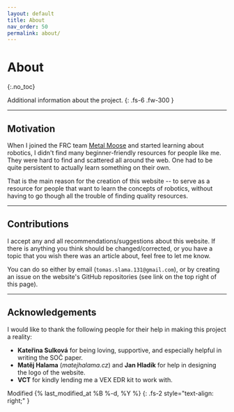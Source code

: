 ```yaml
---
layout: default
title: About
nav_order: 50
permalink: about/
---
```


# About
{:.no_toc}

Additional information about the project.
{: .fs-6 .fw-300 }

---

## Motivation
When I joined the FRC team [Metal Moose](https://www.metalmoose.org/) and started learning about robotics, I didn't find many beginner-friendly resources for people like me. They were hard to find and scattered all around the web. One had to be quite persistent to actually learn something on their own.

That is the main reason for the creation of this website -- to serve as a resource for people that want to learn the concepts of robotics, without having to go though all the trouble of finding quality resources.

---

## Contributions
I accept any and all recommendations/suggestions about this website. If there is anything you think should be changed/corrected, or you have a topic that you wish there was an article about, feel free to let me know.

You can do so either by email (`tomas.slama.131@gmail.com`), or by creating an issue on the website's GitHub repositories (see link on the top right of this page).

---

## Acknowledgements
I would like to thank the following people for their help in making this project a reality:
- **Kateřina Sulková** for being loving, supportive, and especially helpful in writing the SOČ paper.
- **Matěj Halama** (*matejhalama.cz*) and **Jan Hladík** for help in designing the logo of the website.
- **VCT** for kindly lending me a VEX EDR kit to work with.

Modified {% last_modified_at %B %-d, %Y %}
{: .fs-2 style="text-align: right;" }
